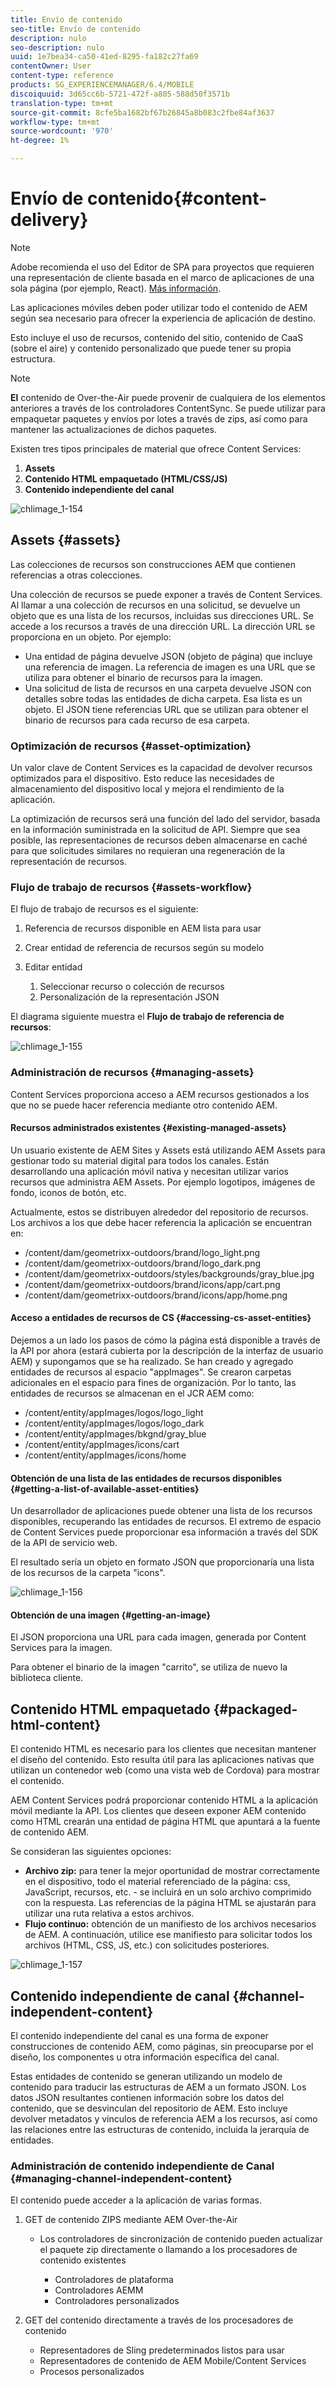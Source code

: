 ```yaml
---
title: Envío de contenido
seo-title: Envío de contenido
description: nulo
seo-description: nulo
uuid: 1e7bea34-ca50-41ed-8295-fa182c27fa69
contentOwner: User
content-type: reference
products: SG_EXPERIENCEMANAGER/6.4/MOBILE
discoiquuid: 3d65cc6b-5721-472f-a805-588d50f3571b
translation-type: tm+mt
source-git-commit: 8cfe5ba1682bf67b26845a8b083c2fbe84af3637
workflow-type: tm+mt
source-wordcount: '970'
ht-degree: 1%

---
```



# Envío de contenido{#content-delivery}

>[!NOTE]
>
>Adobe recomienda el uso del Editor de SPA para proyectos que requieren una representación de cliente basada en el marco de aplicaciones de una sola página (por ejemplo, React). [Más información](/help/sites-developing/spa-overview.md).

Las aplicaciones móviles deben poder utilizar todo el contenido de AEM según sea necesario para ofrecer la experiencia de aplicación de destino.

Esto incluye el uso de recursos, contenido del sitio, contenido de CaaS (sobre el aire) y contenido personalizado que puede tener su propia estructura.

>[!NOTE]
>
>**El** contenido de Over-the-Air puede provenir de cualquiera de los elementos anteriores a través de los controladores ContentSync. Se puede utilizar para empaquetar paquetes y envíos por lotes a través de zips, así como para mantener las actualizaciones de dichos paquetes.

Existen tres tipos principales de material que ofrece Content Services:

1. **Assets**
1. **Contenido HTML empaquetado (HTML/CSS/JS)**
1. **Contenido independiente del canal**

![chlimage_1-154](assets/chlimage_1-154.png)

## Assets {#assets}

Las colecciones de recursos son construcciones AEM que contienen referencias a otras colecciones.

Una colección de recursos se puede exponer a través de Content Services. Al llamar a una colección de recursos en una solicitud, se devuelve un objeto que es una lista de los recursos, incluidas sus direcciones URL. Se accede a los recursos a través de una dirección URL. La dirección URL se proporciona en un objeto. Por ejemplo:

* Una entidad de página devuelve JSON (objeto de página) que incluye una referencia de imagen. La referencia de imagen es una URL que se utiliza para obtener el binario de recursos para la imagen.
* Una solicitud de lista de recursos en una carpeta devuelve JSON con detalles sobre todas las entidades de dicha carpeta. Esa lista es un objeto. El JSON tiene referencias URL que se utilizan para obtener el binario de recursos para cada recurso de esa carpeta.

### Optimización de recursos {#asset-optimization}

Un valor clave de Content Services es la capacidad de devolver recursos optimizados para el dispositivo. Esto reduce las necesidades de almacenamiento del dispositivo local y mejora el rendimiento de la aplicación.

La optimización de recursos será una función del lado del servidor, basada en la información suministrada en la solicitud de API. Siempre que sea posible, las representaciones de recursos deben almacenarse en caché para que solicitudes similares no requieran una regeneración de la representación de recursos.

### Flujo de trabajo de recursos {#assets-workflow}

El flujo de trabajo de recursos es el siguiente:

1. Referencia de recursos disponible en AEM lista para usar
1. Crear entidad de referencia de recursos según su modelo
1. Editar entidad

   1. Seleccionar recurso o colección de recursos
   1. Personalización de la representación JSON

El diagrama siguiente muestra el **Flujo de trabajo de referencia de recursos**:

![chlimage_1-155](assets/chlimage_1-155.png)

### Administración de recursos {#managing-assets}

Content Services proporciona acceso a AEM recursos gestionados a los que no se puede hacer referencia mediante otro contenido AEM.

#### Recursos administrados existentes {#existing-managed-assets}

Un usuario existente de AEM Sites y Assets está utilizando AEM Assets para gestionar todo su material digital para todos los canales. Están desarrollando una aplicación móvil nativa y necesitan utilizar varios recursos que administra AEM Assets. Por ejemplo logotipos, imágenes de fondo, iconos de botón, etc.

Actualmente, estos se distribuyen alrededor del repositorio de recursos. Los archivos a los que debe hacer referencia la aplicación se encuentran en:

* /content/dam/geometrixx-outdoors/brand/logo_light.png
* /content/dam/geometrixx-outdoors/brand/logo_dark.png
* /content/dam/geometrixx-outdoors/styles/backgrounds/gray_blue.jpg
* /content/dam/geometrixx-outdoors/brand/icons/app/cart.png
* /content/dam/geometrixx-outdoors/brand/icons/app/home.png

#### Acceso a entidades de recursos de CS {#accessing-cs-asset-entities}

Dejemos a un lado los pasos de cómo la página está disponible a través de la API por ahora (estará cubierta por la descripción de la interfaz de usuario AEM) y supongamos que se ha realizado. Se han creado y agregado entidades de recursos al espacio &quot;appImages&quot;. Se crearon carpetas adicionales en el espacio para fines de organización. Por lo tanto, las entidades de recursos se almacenan en el JCR AEM como:

* /content/entity/appImages/logos/logo_light
* /content/entity/appImages/logos/logo_dark
* /content/entity/appImages/bkgnd/gray_blue
* /content/entity/appImages/icons/cart
* /content/entity/appImages/icons/home

#### Obtención de una lista de las entidades de recursos disponibles {#getting-a-list-of-available-asset-entities}

Un desarrollador de aplicaciones puede obtener una lista de los recursos disponibles, recuperando las entidades de recursos. El extremo de espacio de Content Services puede proporcionar esa información a través del SDK de la API de servicio web.

El resultado sería un objeto en formato JSON que proporcionaría una lista de los recursos de la carpeta &quot;icons&quot;.

![chlimage_1-156](assets/chlimage_1-156.png)

#### Obtención de una imagen {#getting-an-image}

El JSON proporciona una URL para cada imagen, generada por Content Services para la imagen.

Para obtener el binario de la imagen &quot;carrito&quot;, se utiliza de nuevo la biblioteca cliente.

## Contenido HTML empaquetado {#packaged-html-content}

El contenido HTML es necesario para los clientes que necesitan mantener el diseño del contenido. Esto resulta útil para las aplicaciones nativas que utilizan un contenedor web (como una vista web de Cordova) para mostrar el contenido.

AEM Content Services podrá proporcionar contenido HTML a la aplicación móvil mediante la API. Los clientes que deseen exponer AEM contenido como HTML crearán una entidad de página HTML que apuntará a la fuente de contenido AEM.

Se consideran las siguientes opciones:

* **Archivo zip:** para tener la mejor oportunidad de mostrar correctamente en el dispositivo, todo el material referenciado de la página: css, JavaScript, recursos, etc. - se incluirá en un solo archivo comprimido con la respuesta. Las referencias de la página HTML se ajustarán para utilizar una ruta relativa a estos archivos.
* **Flujo continuo:** obtención de un manifiesto de los archivos necesarios de AEM. A continuación, utilice ese manifiesto para solicitar todos los archivos (HTML, CSS, JS, etc.) con solicitudes posteriores.

![chlimage_1-157](assets/chlimage_1-157.png)

## Contenido independiente de canal {#channel-independent-content}

El contenido independiente del canal es una forma de exponer construcciones de contenido AEM, como páginas, sin preocuparse por el diseño, los componentes u otra información específica del canal.

Estas entidades de contenido se generan utilizando un modelo de contenido para traducir las estructuras de AEM a un formato JSON. Los datos JSON resultantes contienen información sobre los datos del contenido, que se desvinculan del repositorio de AEM. Esto incluye devolver metadatos y vínculos de referencia AEM a los recursos, así como las relaciones entre las estructuras de contenido, incluida la jerarquía de entidades.

### Administración de contenido independiente de Canal {#managing-channel-independent-content}

El contenido puede acceder a la aplicación de varias formas.

1. GET de contenido ZIPS mediante AEM Over-the-Air

   * Los controladores de sincronización de contenido pueden actualizar el paquete zip directamente o llamando a los procesadores de contenido existentes

      * Controladores de plataforma
      * Controladores AEMM
      * Controladores personalizados

1. GET del contenido directamente a través de los procesadores de contenido

   * Representadores de Sling predeterminados listos para usar
   * Representadores de contenido de AEM Mobile/Content Services
   * Procesos personalizados

